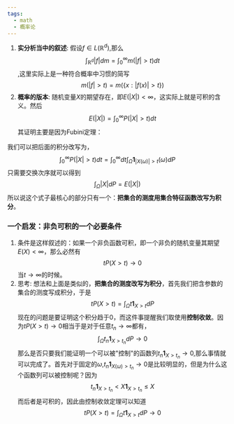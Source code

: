 ```yaml
---
tags:
  - math
  - 概率论
---
```

1. **实分析当中的叙述**: 假设$f \in L(\mathbb{R}^d)$,那么$$\int_{\mathbb{R}^d}|f|dm = \int_{0}^{\infty}m(|f|>t)dt$$,这里实际上是一种符合概率中习惯的简写$$m(|f|>t) =m(\{x:|f(x)|>t\})$$
2. **概率的版本**: 随机变量$X$的期望存在，即$E(|X|)<\infty$，这实际上就是可积的含义。然后$$E(|X|) = \int_{0}^{\infty}P(|X|>t)dt$$
其证明主要是因为Fubini定理：

我们可以把后面的积分改写为，
$$\int_{0}^{\infty}P(|X|>t)dt = \int_{0}^{\infty} dt\int_{\Omega} \mathbf{1}_{|X(\omega)|>t}(\omega)dP $$
只需要交换次序就可以得到$$\int_{\Omega}|X|dP = E(|X|)$$
所以说这个式子最核心的部分只有一个：**把集合的测度用集合特征函数改写为积分**。
### 一个启发：非负可积的一个必要条件

1. 条件是这样叙述的：如果一个非负函数可积，即一个非负的随机变量其期望$E(X) < \infty$，那么必然有$$tP(X>t)\to 0$$当$t\to \infty$的时候。
2. 思考: 想法和上面是类似的，**把集合的测度改写为积分**，首先我们把含参数的集合的测度写成积分，于是$$tP(X>t) = \int_{\Omega}t\mathbf{1}_{X>t}dP$$现在的问题是要证明这个积分趋于0，而这件事提醒我们取使用**控制收敛**。因为$tP(X>t)\to 0$相当于是对于任意$t_n \to \infty$都有，$$\int_{\Omega}t_n\mathbf{1}_{X>t_n}dP\to 0$$那么是否只要我们能证明一个可以被"控制"的函数列$t_n\mathbf{1}_{X>t_n} \to 0$,那么事情就可以完成了。首先对于固定的$\omega$,$t_n\mathbf{1}_{X(\omega)>t_n} \to 0$是比较明显的，但是为什么这个函数列可以被控制呢？因为$$t_n\mathbf{1}_{X>t_n} <X\mathbf{1}_{X>t_n}\leq X$$而后者是可积的，因此由控制收敛定理可以知道$$tP(X>t) = \int_{\Omega}t\mathbf{1}_{X>t}dP \to 0$$

